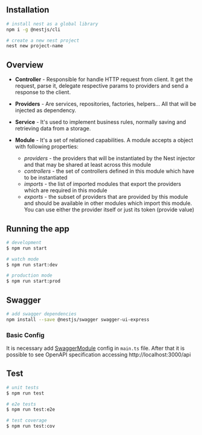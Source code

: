 ## Installation

```bash
# install nest as a global library
npm i -g @nestjs/cli

# create a new nest project
nest new project-name
```

## Overview

- **Controller** - Responsible for handle HTTP request from client. It get the request, parse it, delegate respective params to providers and send a response to the client.

- **Providers** - Are services, repositories, factories, helpers... All that will be injected as dependency.

- **Service** - It's used to implement business rules, normally saving and retrieving data from a storage.

- **Module** - It's a set of relationed capabilities. A module accepts a object with following properties:
  - _providers_ - the providers that will be instantiated by the Nest injector and that may be shared at least across this module
  - _controllers_ - the set of controllers defined in this module which have to be instantiated
  - _imports_ - the list of imported modules that export the providers which are required in this module
  - _exports_ - the subset of providers that are provided by this module and should be available in other modules which import this module. You can use either the provider itself or just its token (provide value)

## Running the app

```bash
# development
$ npm run start

# watch mode
$ npm run start:dev

# production mode
$ npm run start:prod
```

## Swagger

```bash
# add swagger dependencies
npm install --save @nestjs/swagger swagger-ui-express
```

### Basic Config

It is necessary add [SwaggerModule](https://docs.nestjs.com/openapi/introduction#bootstrap) config in `main.ts` file.
After that it is possible to see OpenAPI specification accessing http://localhost:3000/api

## Test

```bash
# unit tests
$ npm run test

# e2e tests
$ npm run test:e2e

# test coverage
$ npm run test:cov
```
